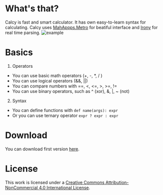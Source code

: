 # What's that?
Calcy is fast and smart calculator. It has own easy-to-learn syntax for calculating. Calcy uses [MahAppps.Metro](https://github.com/MahApps/MahApps.Metro) for beatiful interface and [Irony](https://irony.codeplex.com/) for real time parsing.
![example](http://i.imgur.com/cUPvGKd.gif)
# Basics

1. Operators
  + You can use basic math operators (+, -, *, / )
  + You can use logical operators (&&, ||)
  + You can compare numbers with ==, <, <=, >, >=, !=
  + You can use binary operators, such as ^ (xor), &, |, ~ (not)
2. Syntax
  + You can define functions with `def name(args): expr`
  + Or you can use ternary operator `expr ? expr : expr`

# Download
You can download first version [here](https://github.com/yegorf1/Calcy/releases/tag/v0.1-beta).
  
# License
This work is licensed under a [Creative Commons Attribution-NonCommercial 4.0 International License](http://creativecommons.org/licenses/by-nc/4.0/). 
